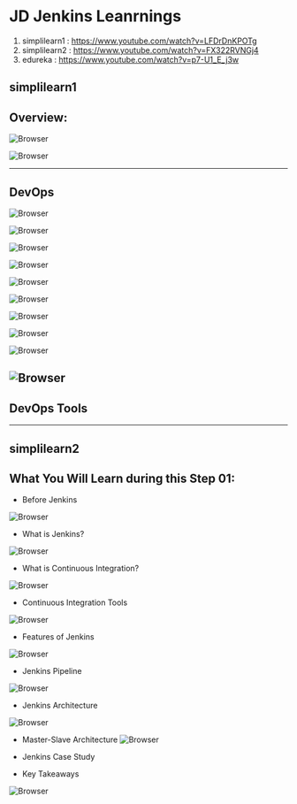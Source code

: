 # JD Jenkins Leanrnings

1. simplilearn1 : https://www.youtube.com/watch?v=LFDrDnKPOTg
2. simplilearn2 : https://www.youtube.com/watch?v=FX322RVNGj4
3. edureka : https://www.youtube.com/watch?v=p7-U1_E_j3w

## simplilearn1

## Overview:

![Browser](Images/Screenshot_14.png)

![Browser](Images/Screenshot_15.png)

---

## DevOps

![Browser](Images/Screenshot_16.png)

![Browser](Images/Screenshot_17.png)

![Browser](Images/Screenshot_18.png)

![Browser](Images/Screenshot_19.png)

![Browser](Images/Screenshot_20.png)

![Browser](Images/Screenshot_21.png)

![Browser](Images/Screenshot_22.png)

![Browser](Images/Screenshot_23.png)

![Browser](Images/Screenshot_24.png)

![Browser](Images/Screenshot_25.png)
---
## DevOps Tools















---
## simplilearn2

## What You Will Learn during this Step 01:
- Before Jenkins

![Browser](Images/Screenshot_5.png)

- What is Jenkins?

![Browser](Images/Screenshot_6.png)

- What is Continuous Integration?

![Browser](Images/Screenshot_7.png)


- Continuous Integration Tools

![Browser](Images/Screenshot_8.png)


- Features of Jenkins

![Browser](Images/Screenshot_9.png)

- Jenkins Pipeline

![Browser](Images/Screenshot_10.png)

- Jenkins Architecture

![Browser](Images/Screenshot_11.png)

- Master-Slave Architecture
![Browser](Images/Screenshot_12.png)


- Jenkins Case Study

- Key Takeaways

![Browser](Images/Screenshot_13.png)






